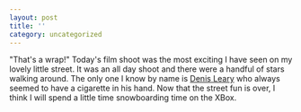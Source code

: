 ```yaml
---
layout: post
title: ''
category: uncategorized
---
```


"That's a wrap!" Today's film shoot was the most exciting I have seen on my lovely little street.  It was an all day shoot and there were a handful of stars walking around.  The only one I know by name is <a href="http://us.imdb.com/Name?Leary,+Denis">Denis Leary</a> who always seemed to have a cigarette in his hand.  Now that the street fun is over, I think I will spend a little time snowboarding time on the XBox.
